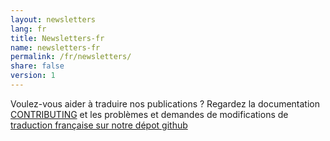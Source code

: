 ```yaml
---
layout: newsletters
lang: fr
title: Newsletters-fr
name: newsletters-fr
permalink: /fr/newsletters/
share: false
version: 1
---
```


Voulez-vous aider à traduire nos publications ? Regardez la documentation [CONTRIBUTING](https://github.com/bitcoinops/bitcoinops.github.io/blob/master/CONTRIBUTING.md#translations)
et les problèmes et demandes de modifications de [traduction française sur notre dépot github](https://github.com/bitcoinops/bitcoinops.github.io/pulls?&q=label%3Alocalization-french)
